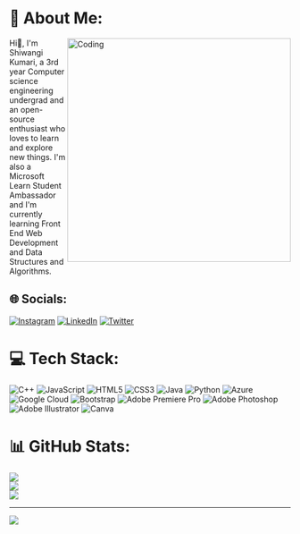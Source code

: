 # 💫 About Me:
<img align="right" alt="Coding" width="400" src="https://cdn.dribbble.com/users/1738955/screenshots/15406497/media/0bd07e962f5b7acb180b77b2bdd6b9f9.gif">

Hi👋, I'm Shiwangi Kumari, a 3rd year Computer science engineering undergrad and an open-source enthusiast who loves to learn and explore new things. I'm also a Microsoft Learn Student Ambassador and I'm currently learning Front End Web Development and Data Structures and Algorithms.


## 🌐 Socials:
[![Instagram](https://img.shields.io/badge/Instagram-%23E4405F.svg?logo=Instagram&logoColor=white)](https://instagram.com/https://instagram.com/shiwangi8031?igshid=YmMyMTA2M2Y=) [![LinkedIn](https://img.shields.io/badge/LinkedIn-%230077B5.svg?logo=linkedin&logoColor=white)](https://linkedin.com/in/https://www.linkedin.com/in/shiwangi-kumari-5b0b3b1b7) [![Twitter](https://img.shields.io/badge/Twitter-%231DA1F2.svg?logo=Twitter&logoColor=white)](https://twitter.com/https://twitter.com/sshiwangi770?t=RA2IHI-ERCHXTvi6nV0pDQ&s=09) 

# 💻 Tech Stack:
![C++](https://img.shields.io/badge/c++-%2300599C.svg?style=for-the-badge&logo=c%2B%2B&logoColor=white) ![JavaScript](https://img.shields.io/badge/javascript-%23323330.svg?style=for-the-badge&logo=javascript&logoColor=%23F7DF1E) ![HTML5](https://img.shields.io/badge/html5-%23E34F26.svg?style=for-the-badge&logo=html5&logoColor=white) ![CSS3](https://img.shields.io/badge/css3-%231572B6.svg?style=for-the-badge&logo=css3&logoColor=white) ![Java](https://img.shields.io/badge/java-%23ED8B00.svg?style=for-the-badge&logo=java&logoColor=white) ![Python](https://img.shields.io/badge/python-3670A0?style=for-the-badge&logo=python&logoColor=ffdd54) ![Azure](https://img.shields.io/badge/azure-%230072C6.svg?style=for-the-badge&logo=azure-devops&logoColor=white) ![Google Cloud](https://img.shields.io/badge/Google%20Cloud-%234285F4.svg?style=for-the-badge&logo=google-cloud&logoColor=white) ![Bootstrap](https://img.shields.io/badge/bootstrap-%23563D7C.svg?style=for-the-badge&logo=bootstrap&logoColor=white) ![Adobe Premiere Pro](https://img.shields.io/badge/Adobe%20Premiere%20Pro-9999FF.svg?style=for-the-badge&logo=Adobe%20Premiere%20Pro&logoColor=white) ![Adobe Photoshop](https://img.shields.io/badge/adobephotoshop-%2331A8FF.svg?style=for-the-badge&logo=adobephotoshop&logoColor=white) ![Adobe Illustrator](https://img.shields.io/badge/adobeillustrator-%23FF9A00.svg?style=for-the-badge&logo=adobeillustrator&logoColor=white) ![Canva](https://img.shields.io/badge/Canva-%2300C4CC.svg?style=for-the-badge&logo=Canva&logoColor=white)
# 📊 GitHub Stats:
![](https://github-readme-stats.vercel.app/api?username=sshiwangi&theme=dark&hide_border=false&include_all_commits=false&count_private=false)<br/>
![](https://github-readme-streak-stats.herokuapp.com/?user=sshiwangi&theme=dark&hide_border=false)<br/>
![](https://github-readme-stats.vercel.app/api/top-langs/?username=sshiwangi&theme=dark&hide_border=false&include_all_commits=false&count_private=false&layout=compact)

---
[![](https://visitcount.itsvg.in/api?id=sshiwangi&icon=0&color=0)](https://visitcount.itsvg.in)

